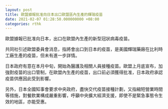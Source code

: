 ```yaml
---
layout: post
title: 歐盟據報批准向日本出口歐盟區內生產的輝瑞疫苗
date: 2021-02-07 01:28:50.000000000 +08:00
categories: rthk
---
```


歐盟據報已批准向日本，出口在歐盟內生產的新型冠狀病毒疫苗。

共同社引述歐盟委員會消息，指將會出口到日本的疫苗，是美國輝瑞藥廠在比利時工廠生產的疫苗，但未有進一步詳情。

日本政府有意在本月中旬，開始為醫護及相關人員接種疫苗。歐盟上月底宣布，加強對疫苗的出口管制，在歐盟內生產的疫苗，出口前必須獲得批准，日本政府承認疫苗供應因此受到影響。

另外，日本全國知事會要求中央政府，盡快交代疫苗接種計劃，又指縮短營業時間等措施，對餐飲業構成嚴重影響，呼籲中央擴大經濟支援，即使不是緊急事態令生效的地區，亦能受惠。
